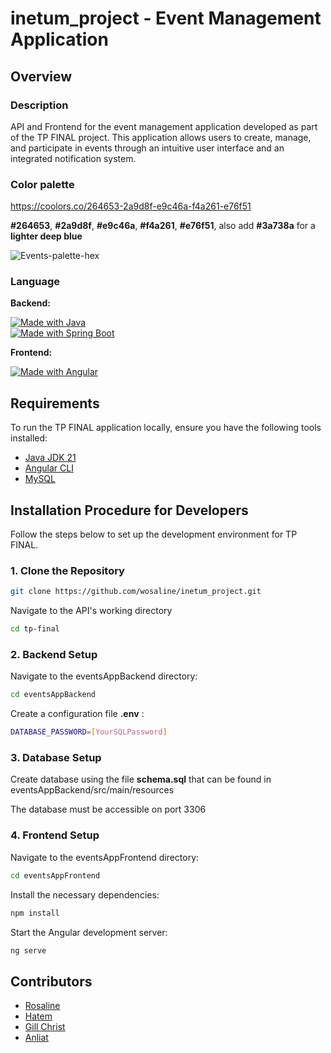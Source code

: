 # inetum_project - Event Management Application

## Overview

### Description

API and Frontend for the event management application developed as part of the TP FINAL project. This application allows users to create, manage, and participate in events through an intuitive user interface and an integrated notification system.


### Color palette
https://coolors.co/264653-2a9d8f-e9c46a-f4a261-e76f51

**#264653**, **#2a9d8f**, **#e9c46a**, **#f4a261**, **#e76f51**, also add **#3a738a** for a **lighter deep blue**

![Events-palette-hex](https://github.com/user-attachments/assets/ac213551-222d-4827-9f4e-ca302677a997)


### Language

**Backend:**

[![Made with Java](https://img.shields.io/badge/Made%20with-Java-orange)](https://www.java.com/)  
[![Made with Spring Boot](https://img.shields.io/badge/Made%20with-Spring%20Boot-green)](https://spring.io/projects/spring-boot)

**Frontend:**

[![Made with Angular](https://img.shields.io/badge/Made%20with-Angular-red)](https://angular.io/)

## Requirements

To run the TP FINAL application locally, ensure you have the following tools installed:

- [Java JDK 21](https://www.oracle.com/fr/java/technologies/downloads/#java21)
- [Angular CLI](https://angular.io/cli)
- [MySQL](https://www.mysql.com/)

## Installation Procedure for Developers

Follow the steps below to set up the development environment for TP FINAL.

### 1. Clone the Repository

```bash
git clone https://github.com/wosaline/inetum_project.git
```

Navigate to the API's working directory

```bash
cd tp-final
```

### 2. Backend Setup

Navigate to the eventsAppBackend directory:

```bash	
cd eventsAppBackend
```

Create a configuration file **.env** :

```bash
DATABASE_PASSWORD=[YourSQLPassword]
```

### 3. Database Setup

Create database using the file **schema.sql** that can be found in eventsAppBackend/src/main/resources

The database must be accessible on port 3306

### 4. Frontend Setup

Navigate to the eventsAppFrontend directory:

```bash	
cd eventsAppFrontend
```

Install the necessary dependencies:

```bash	
npm install
```

Start the Angular development server:

```bash	
ng serve
```

## Contributors

- [Rosaline](https://github.com/wosaline)
- [Hatem](https://github.com/hatem-marzougui)
- [Gill Christ](https://github.com/gbiyoghe27)
- [Anliat](https://github.com/moleela) 
